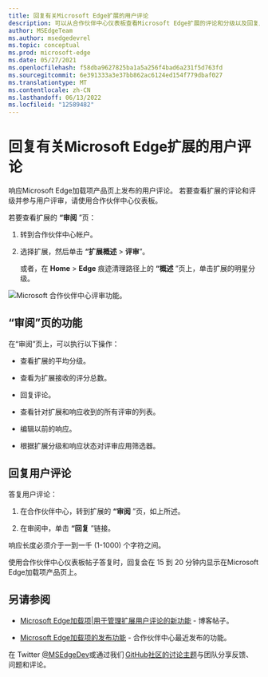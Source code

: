 ```yaml
---
title: 回复有关Microsoft Edge扩展的用户评论
description: 可以从合作伙伴中心仪表板查看Microsoft Edge扩展的评论和分级以及回复用户评论。
author: MSEdgeTeam
ms.author: msedgedevrel
ms.topic: conceptual
ms.prod: microsoft-edge
ms.date: 05/27/2021
ms.openlocfilehash: f58dba9627825ba1a5a256f4bad6a231f5d763fd
ms.sourcegitcommit: 6e391333a3e37bb862ac6124ed154f779dbaf027
ms.translationtype: MT
ms.contentlocale: zh-CN
ms.lasthandoff: 06/13/2022
ms.locfileid: "12589482"
---
```

# <a name="reply-to-user-reviews-about-your-microsoft-edge-extension"></a>回复有关Microsoft Edge扩展的用户评论

响应Microsoft Edge加载项产品页上发布的用户评论。  若要查看扩展的评论和评级并参与用户评审，请使用合作伙伴中心仪表板。

若要查看扩展的 **“审阅** ”页：

1. 转到合作伙伴中心帐户。

1. 选择扩展，然后单击 **“扩展概述** > **评审**”。

   或者，在 **Home** > **Edge** 痕迹清理路径上的 **“概述** ”页上，单击扩展的明星分级。

![Microsoft 合作伙伴中心评审功能。](media/user-reviews.png) 


<!-- ====================================================================== -->
## <a name="features-of-the-reviews-page"></a>“审阅”页的功能

在“审阅”页上，可以执行以下操作：

* 查看扩展的平均分级。

* 查看为扩展接收的评分总数。

* 回复评论。

* 查看针对扩展和响应收到的所有评审的列表。

* 编辑以前的响应。

* 根据扩展分级和响应状态对评审应用筛选器。


<!-- ====================================================================== -->
## <a name="reply-to-user-reviews"></a>回复用户评论

答复用户评论：

1. 在合作伙伴中心，转到扩展的 **“审阅** ”页，如上所述。

1. 在审阅中，单击 **“回复** ”链接。

响应长度必须介于一到一千 (1-1000) 个字符之间。

使用合作伙伴中心仪表板帖子答复时，回复会在 15 到 20 分钟内显示在Microsoft Edge加载项产品页上。


<!-- ====================================================================== -->
## <a name="see-also"></a>另请参阅

* [Microsoft Edge加载项|用于管理扩展用户评论的新功能](https://techcommunity.microsoft.com/t5/articles/microsoft-edge-add-ons-new-feature-to-manage-user-reviews-on/m-p/3372537) - 博客帖子。

* [Microsoft Edge加载项的发布功能](../whats-new/released-features.md) - 合作伙伴中心最近发布的功能。

在 Twitter [@MSEdgeDev](https://twitter.com/msedgedev/)或通过我们 [GitHub社区的讨论主题](https://github.com/microsoft/MicrosoftEdge-Extensions/discussions/18)与团队分享反馈、问题和评论。
